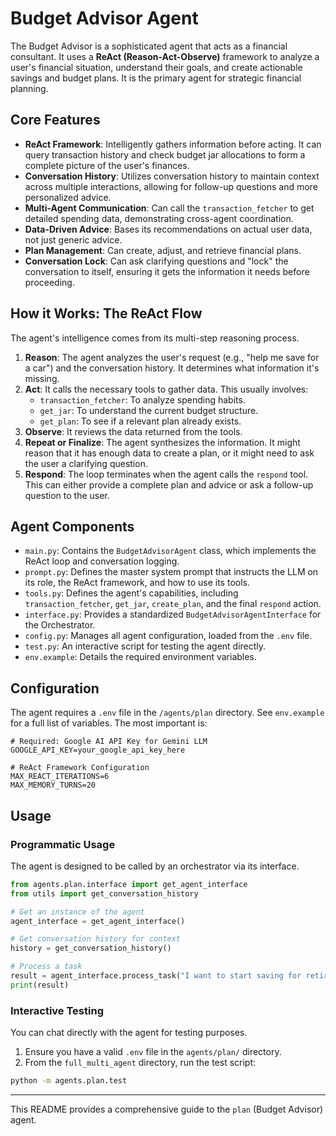 # Budget Advisor Agent

The Budget Advisor is a sophisticated agent that acts as a financial consultant. It uses a **ReAct (Reason-Act-Observe)** framework to analyze a user's financial situation, understand their goals, and create actionable savings and budget plans. It is the primary agent for strategic financial planning.

## Core Features

-   **ReAct Framework**: Intelligently gathers information before acting. It can query transaction history and check budget jar allocations to form a complete picture of the user's finances.
-   **Conversation History**: Utilizes conversation history to maintain context across multiple interactions, allowing for follow-up questions and more personalized advice.
-   **Multi-Agent Communication**: Can call the `transaction_fetcher` to get detailed spending data, demonstrating cross-agent coordination.
-   **Data-Driven Advice**: Bases its recommendations on actual user data, not just generic advice.
-   **Plan Management**: Can create, adjust, and retrieve financial plans.
-   **Conversation Lock**: Can ask clarifying questions and "lock" the conversation to itself, ensuring it gets the information it needs before proceeding.

## How it Works: The ReAct Flow

The agent's intelligence comes from its multi-step reasoning process.

1.  **Reason**: The agent analyzes the user's request (e.g., "help me save for a car") and the conversation history. It determines what information it's missing.
2.  **Act**: It calls the necessary tools to gather data. This usually involves:
    -   `transaction_fetcher`: To analyze spending habits.
    -   `get_jar`: To understand the current budget structure.
    -   `get_plan`: To see if a relevant plan already exists.
3.  **Observe**: It reviews the data returned from the tools.
4.  **Repeat or Finalize**: The agent synthesizes the information. It might reason that it has enough data to create a plan, or it might need to ask the user a clarifying question.
5.  **Respond**: The loop terminates when the agent calls the `respond` tool. This can either provide a complete plan and advice or ask a follow-up question to the user.

## Agent Components

-   `main.py`: Contains the `BudgetAdvisorAgent` class, which implements the ReAct loop and conversation logging.
-   `prompt.py`: Defines the master system prompt that instructs the LLM on its role, the ReAct framework, and how to use its tools.
-   `tools.py`: Defines the agent's capabilities, including `transaction_fetcher`, `get_jar`, `create_plan`, and the final `respond` action.
-   `interface.py`: Provides a standardized `BudgetAdvisorAgentInterface` for the Orchestrator.
-   `config.py`: Manages all agent configuration, loaded from the `.env` file.
-   `test.py`: An interactive script for testing the agent directly.
-   `env.example`: Details the required environment variables.

## Configuration

The agent requires a `.env` file in the `/agents/plan` directory. See `env.example` for a full list of variables. The most important is:

```
# Required: Google AI API Key for Gemini LLM
GOOGLE_API_KEY=your_google_api_key_here

# ReAct Framework Configuration
MAX_REACT_ITERATIONS=6
MAX_MEMORY_TURNS=20
```

## Usage

### Programmatic Usage

The agent is designed to be called by an orchestrator via its interface.

```python
from agents.plan.interface import get_agent_interface
from utils import get_conversation_history

# Get an instance of the agent
agent_interface = get_agent_interface()

# Get conversation history for context
history = get_conversation_history()

# Process a task
result = agent_interface.process_task("I want to start saving for retirement.", history)
print(result)
```

### Interactive Testing

You can chat directly with the agent for testing purposes.

1.  Ensure you have a valid `.env` file in the `agents/plan/` directory.
2.  From the `full_multi_agent` directory, run the test script:

```bash
python -m agents.plan.test
```

---
This README provides a comprehensive guide to the `plan` (Budget Advisor) agent. 